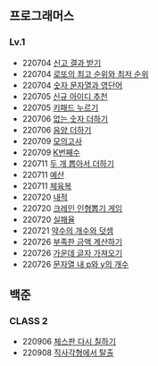 ## 프로그래머스
### Lv.1
* 220704  [신고 결과 받기](https://github.com/youngAaaaa/-/blob/main/%E1%84%89%E1%85%B5%E1%86%AB%E1%84%80%E1%85%A9%20%E1%84%80%E1%85%A7%E1%86%AF%E1%84%80%E1%85%AA%20%E1%84%87%E1%85%A1%E1%86%AE%E1%84%80%E1%85%B5.swift)
* 220704  [로또의 최고 순위와 최저 순위](https://github.com/youngAaaaa/algorithm/blob/7cc9701514b26c46d474f6bf2da8315f2a0cfa1e/%E1%84%85%E1%85%A9%E1%84%84%E1%85%A9%E1%84%8B%E1%85%B4%20%E1%84%8E%E1%85%AC%E1%84%80%E1%85%A9%20%E1%84%89%E1%85%AE%E1%86%AB%E1%84%8B%E1%85%B1%E1%84%8B%E1%85%AA%20%E1%84%8E%E1%85%AC%E1%84%8C%E1%85%A5%20%E1%84%89%E1%85%AE%E1%86%AB%E1%84%8B%E1%85%B1.swift)
* 220704  [숫자 문자열과 영단어](https://github.com/youngAaaaa/algorithm/blob/41e1dffe34ec2d8771e177bc5004e664cc013719/%E1%84%89%E1%85%AE%E1%86%BA%E1%84%8C%E1%85%A1%20%E1%84%86%E1%85%AE%E1%86%AB%E1%84%8C%E1%85%A1%E1%84%8B%E1%85%A7%E1%86%AF%E1%84%80%E1%85%AA%20%E1%84%8B%E1%85%A7%E1%86%BC%E1%84%83%E1%85%A1%E1%86%AB%E1%84%8B%E1%85%A5.swift)
* 220705 [신규 아이디 추천](https://github.com/youngAaaaa/algorithm/blob/f911a81b8a26d3e0401d20cb5e2d34d53534c2fa/%E1%84%89%E1%85%B5%E1%86%AB%E1%84%80%E1%85%B2%20%E1%84%8B%E1%85%A1%E1%84%8B%E1%85%B5%E1%84%83%E1%85%B5%20%E1%84%8E%E1%85%AE%E1%84%8E%E1%85%A5%E1%86%AB.swift)
* 220705 [키패드 누르기](https://github.com/youngAaaaa/algorithm/blob/f911a81b8a26d3e0401d20cb5e2d34d53534c2fa/%E1%84%8F%E1%85%B5%E1%84%91%E1%85%A2%E1%84%83%E1%85%B3%20%E1%84%82%E1%85%AE%E1%84%85%E1%85%B3%E1%84%80%E1%85%B5.swift)
* 220706 [없는 숫자 더하기](https://github.com/youngAaaaa/algorithm/blob/f911a81b8a26d3e0401d20cb5e2d34d53534c2fa/%E1%84%8B%E1%85%A5%E1%86%B9%E1%84%82%E1%85%B3%E1%86%AB%20%E1%84%89%E1%85%AE%E1%86%BA%E1%84%8C%E1%85%A1%20%E1%84%83%E1%85%A5%E1%84%92%E1%85%A1%E1%84%80%E1%85%B5.swift)
* 220706 [음양 더하기](https://github.com/youngAaaaa/algorithm/blob/ed17442a423b970a1f9aea3e55b3947017b19f86/%E1%84%8B%E1%85%B3%E1%86%B7%E1%84%8B%E1%85%A3%E1%86%BC%20%E1%84%83%E1%85%A5%E1%84%92%E1%85%A1%E1%84%80%E1%85%B5.swift)
* 220709 [모의고사](https://github.com/youngAaaaa/algorithm/blob/145dd70d541fa880f413c6af2ea726ac8a8f2c32/%E1%84%86%E1%85%A9%E1%84%8B%E1%85%B4%E1%84%80%E1%85%A9%E1%84%89%E1%85%A1.swift)
* 220709 [K번째수](https://github.com/youngAaaaa/algorithm/blob/b9a22bb2f550b5206d46f79daad049bb4a9b52cb/K%E1%84%87%E1%85%A5%E1%86%AB%E1%84%8D%E1%85%A2%E1%84%89%E1%85%AE.swift)
* 220711 [두 개 뽑아서 더하기](https://github.com/youngAaaaa/algorithm/blob/1c104082ba0c5a76c2c27b3133a70e289164dddd/%E1%84%83%E1%85%AE%20%E1%84%80%E1%85%A2%20%E1%84%88%E1%85%A9%E1%86%B8%E1%84%8B%E1%85%A1%E1%84%89%E1%85%A5%20%E1%84%83%E1%85%A5%E1%84%92%E1%85%A1%E1%84%80%E1%85%B5.swift)
* 220711 [예산](https://github.com/youngAaaaa/algorithm/blob/1c104082ba0c5a76c2c27b3133a70e289164dddd/%E1%84%8B%E1%85%A8%E1%84%89%E1%85%A1%E1%86%AB.swift)
* 220711 [체육복](https://github.com/youngAaaaa/algorithm/blob/1c104082ba0c5a76c2c27b3133a70e289164dddd/%E1%84%8E%E1%85%A6%E1%84%8B%E1%85%B2%E1%86%A8%E1%84%87%E1%85%A9%E1%86%A8.swift)
* 220720 [내적](https://github.com/youngAaaaa/algorithm/blob/a967e958b8c0b6d4cd09d7da31e78e5f6ddc6896/%E1%84%82%E1%85%A2%E1%84%8C%E1%85%A5%E1%86%A8.swift)
* 220720 [크레인 인형뽑기 게임](https://github.com/youngAaaaa/algorithm/blob/a967e958b8c0b6d4cd09d7da31e78e5f6ddc6896/%E1%84%8F%E1%85%B3%E1%84%85%E1%85%A6%E1%84%8B%E1%85%B5%E1%86%AB%20%E1%84%8B%E1%85%B5%E1%86%AB%E1%84%92%E1%85%A7%E1%86%BC%E1%84%88%E1%85%A9%E1%86%B8%E1%84%80%E1%85%B5%20%E1%84%80%E1%85%A6%E1%84%8B%E1%85%B5%E1%86%B7.swift)
* 220720 [실패율](https://github.com/youngAaaaa/algorithm/blob/a967e958b8c0b6d4cd09d7da31e78e5f6ddc6896/%E1%84%89%E1%85%B5%E1%86%AF%E1%84%91%E1%85%A2%E1%84%8B%E1%85%B2%E1%86%AF.swift)
* 220721 [약수의 개수와 덧셈](https://github.com/youngAaaaa/algorithm/blob/80769e18b6d2f8a75820708ea190b10a937a94ca/%E1%84%8B%E1%85%A3%E1%86%A8%E1%84%89%E1%85%AE%E1%84%8B%E1%85%B4%20%E1%84%80%E1%85%A2%E1%84%89%E1%85%AE%E1%84%8B%E1%85%AA%20%E1%84%83%E1%85%A5%E1%86%BA%E1%84%89%E1%85%A6%E1%86%B7.swift)
* 220726 [부족한 금액 계산하기](https://github.com/youngAaaaa/algorithm/blob/36544f0be39b400bbb0c1ce50660d9382373ce98/%E1%84%87%E1%85%AE%E1%84%8C%E1%85%A9%E1%86%A8%E1%84%92%E1%85%A1%E1%86%AB%20%E1%84%80%E1%85%B3%E1%86%B7%E1%84%8B%E1%85%A2%E1%86%A8%20%E1%84%80%E1%85%A8%E1%84%89%E1%85%A1%E1%86%AB%E1%84%92%E1%85%A1%E1%84%80%E1%85%B5.swift)
* 220726 [가운데 글자 가져오기](https://github.com/youngAaaaa/algorithm/blob/7f9f01b895a3d8419ce289719260d28d9d571978/%E1%84%80%E1%85%A1%E1%84%8B%E1%85%AE%E1%86%AB%E1%84%83%E1%85%A6%20%E1%84%80%E1%85%B3%E1%86%AF%E1%84%8C%E1%85%A1%20%E1%84%80%E1%85%A1%E1%84%8C%E1%85%A7%E1%84%8B%E1%85%A9%E1%84%80%E1%85%B5.swift)
* 220726 [문자열 내 p와 y의 개수](https://github.com/youngAaaaa/algorithm/blob/87d2dd9ef06397eeb2dcbd838256f1f6f311a1fe/%E1%84%86%E1%85%AE%E1%86%AB%E1%84%8C%E1%85%A1%E1%84%8B%E1%85%A7%E1%86%AF%20%E1%84%82%E1%85%A2%20p%E1%84%8B%E1%85%AA%20y%E1%84%8B%E1%85%B4%20%E1%84%80%E1%85%A2%E1%84%89%E1%85%AE.swift)
   
   
## 백준
### CLASS 2
* 220906 [체스판 다시 칠하기](https://github.com/youngAaaaa/algorithm/blob/21efbe12ac03d04e4d96fbd2d42c669ac4a1fba4/%E1%84%8E%E1%85%A6%E1%84%89%E1%85%B3%E1%84%91%E1%85%A1%E1%86%AB%20%E1%84%83%E1%85%A1%E1%84%89%E1%85%B5%20%E1%84%8E%E1%85%B5%E1%86%AF%E1%84%92%E1%85%A1%E1%84%80%E1%85%B5.swift)
* 220908 [직사각형에서 탈출](https://github.com/youngAaaaa/algorithm/blob/3b1a5a778101944a10f4d569c95e4b94383f5dea/%E1%84%8C%E1%85%B5%E1%86%A8%E1%84%89%E1%85%A1%E1%84%80%E1%85%A1%E1%86%A8%E1%84%92%E1%85%A7%E1%86%BC%E1%84%8B%E1%85%A6%E1%84%89%E1%85%A5%20%E1%84%90%E1%85%A1%E1%86%AF%E1%84%8E%E1%85%AE%E1%86%AF.swift)

